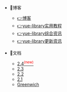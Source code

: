 - 📘博客
  - [👉博客](http://csdn.ylyue.cn)
  - [👉yue-library实用教程](https://csdn.ylyue.cn/category_9455355.html)
  - [👉yue-library综合资讯](https://csdn.ylyue.cn/category_9147715.html)
  - [👉yue-library更新资讯](https://csdn.ylyue.cn/category_10732520.html)

- 📖文档
  - [2.4<sup style="color:red">(new)<sup>](https://ylyue.cn)
  - [2.3](https://ylyue.cn/2.3)
  - [2.2](https://ylyue.cn/2.2)
  - [2.1](https://ylyue.cn/2.1)
  - [Greenwich](https://ylyue.cn/Greenwich)